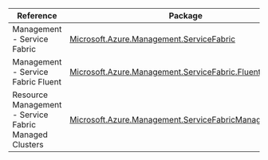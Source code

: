| Reference | Package | Source |
|---|---|---|
|Management - Service Fabric|[Microsoft.Azure.Management.ServiceFabric](https://www.nuget.org/packages/Microsoft.Azure.Management.ServiceFabric)|[GitHub](https://github.com/Azure/azure-sdk-for-net/blob/main/)|
|Management - Service Fabric Fluent|[Microsoft.Azure.Management.ServiceFabric.Fluent](https://www.nuget.org/packages/Microsoft.Azure.Management.ServiceFabric.Fluent)|[GitHub](https://github.com/Azure/azure-sdk-for-net/blob/main/)|
|Resource Management - Service Fabric Managed Clusters|[Microsoft.Azure.Management.ServiceFabricManagedClusters](https://www.nuget.org/packages/Microsoft.Azure.Management.ServiceFabricManagedClusters)|[GitHub](https://github.com/Azure/azure-sdk-for-net/blob/main/)|
